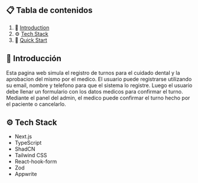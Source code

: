 ## 📋 <a name="table">Tabla de contenidos</a>

1. 🤖 [Introduction](#introduction)
2. ⚙️ [Tech Stack](#tech-stack)
3. 🤸 [Quick Start](#quick-start)

## <a name="introducción">🤖 Introducción</a>

Esta pagina web simula el registro de turnos para el cuidado dental y la aprobacion del mismo por el medico. El usuario puede registrarse utilizando su email, nombre y telefono para que el sistema lo registre. Luego el usuario debe llenar un formulario con los datos medicos para confirmar el turno. Mediante el panel del admin, el medico puede confirmar el turno hecho por el paciente o cancelarlo.

## <a name="tech-stack">⚙️ Tech Stack</a>

- Next.js
- TypeScript
- ShadCN
- Tailwind CSS
- React-hook-form
- Zod
- Appwrite